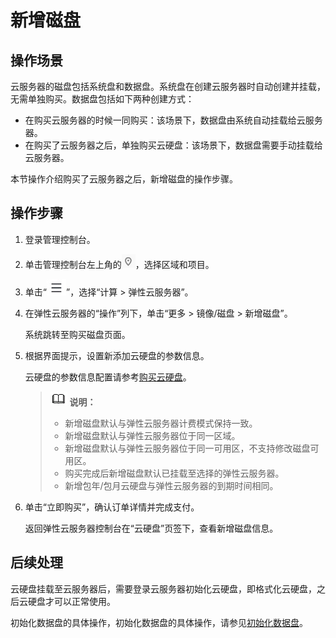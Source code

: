 # 新增磁盘<a name="ecs_03_0181"></a>

## 操作场景<a name="section9699102602715"></a>

云服务器的磁盘包括系统盘和数据盘。系统盘在创建云服务器时自动创建并挂载，无需单独购买。数据盘包括如下两种创建方式：

-   在购买云服务器的时候一同购买：该场景下，数据盘由系统自动挂载给云服务器。
-   在购买了云服务器之后，单独购买云硬盘：该场景下，数据盘需要手动挂载给云服务器。

本节操作介绍购买了云服务器之后，新增磁盘的操作步骤。

## 操作步骤<a name="section188614152411"></a>

1.  登录管理控制台。
2.  单击管理控制台左上角的![](figures/icon-region.png)，选择区域和项目。
3.  单击“![](figures/service-list.jpg)”，选择“计算 \> 弹性云服务器”。
4.  在弹性云服务器的“操作”列下，单击“更多 \> 镜像/磁盘 \> 新增磁盘”。

    系统跳转至购买磁盘页面。

5.  根据界面提示，设置新添加云硬盘的参数信息。

    云硬盘的参数信息配置请参考[购买云硬盘](https://support.huaweicloud.com/qs-evs/zh-cn_topic_0021738346.html)。

    >![](public_sys-resources/icon-note.gif) **说明：** 
    >-   新增磁盘默认与弹性云服务器计费模式保持一致。
    >-   新增磁盘默认与弹性云服务器位于同一区域。
    >-   新增磁盘默认与弹性云服务器位于同一可用区，不支持修改磁盘可用区。
    >-   购买完成后新增磁盘默认已挂载至选择的弹性云服务器。
    >-   新增包年/包月云硬盘与弹性云服务器的到期时间相同。

6.  单击“立即购买”，确认订单详情并完成支付。

    返回弹性云服务器控制台在“云硬盘”页签下，查看新增磁盘信息。


## 后续处理<a name="section76311616163518"></a>

云硬盘挂载至云服务器后，需要登录云服务器初始化云硬盘，即格式化云硬盘，之后云硬盘才可以正常使用。

初始化数据盘的具体操作，初始化数据盘的具体操作，请参见[初始化数据盘](https://support.huaweicloud.com/qs-evs/evs_01_0038.html)。


